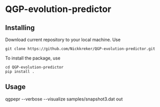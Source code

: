 # QGP-evolution-predictor

## Installing
Download current repository to your local machine. Use
```
git clone https://github.com/Nickkreker/QGP-evolution-predictor.git
```

To install the package, use
```
cd QGP-evolution-predictor
pip install .
```

## Usage
qgpepr --verbose --visualize samples/snapshot3.dat out
